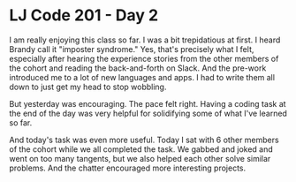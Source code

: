# LJ Code 201 - Day 2

I am really enjoying this class so far. I was a bit trepidatious at first. I heard Brandy call it "imposter syndrome." Yes, that's precisely what I felt, especially after hearing the experience stories from the other members of the cohort and reading the back-and-forth on Slack. And the pre-work introduced me to a lot of new languages and apps. I had to write them all down to just get my head to stop wobbling.

But yesterday was encouraging. The pace felt right. Having a coding task at the end of the day was very helpful for solidifying some of what I've learned so far.

And today's task was even more useful. Today I sat with 6 other members of the cohort while we all completed the task. We gabbed and joked and went on too many tangents, but we also helped each other solve similar problems. And the chatter encouraged more interesting projects.
